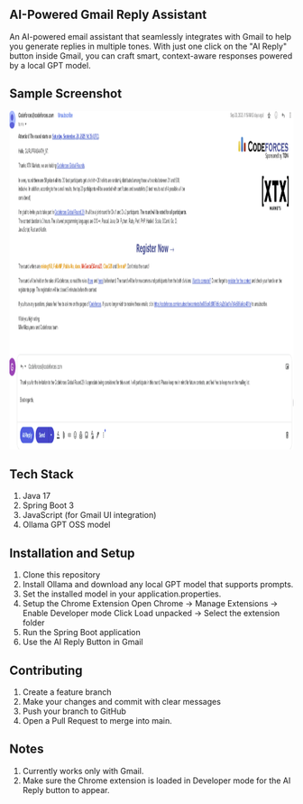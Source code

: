 ## AI-Powered Gmail Reply Assistant
An AI-powered email assistant that seamlessly integrates with Gmail to help you generate replies in multiple tones.
With just one click on the "AI Reply" button inside Gmail, you can craft smart, context-aware responses powered by a local GPT model.

## Sample Screenshot
<img src="MailForgeAI/src/main/resources/static/SampleScreenshot.png" alt="AI Reply Button" height = "600" width="600"/>


## Tech Stack
1. Java 17
2. Spring Boot 3
3. JavaScript (for Gmail UI integration)
4. Ollama GPT OSS model

## Installation and Setup
1. Clone this repository
2. Install Ollama and download any local GPT model that supports prompts.
3. Set the installed model in your application.properties.
4. Setup the Chrome Extension
    Open Chrome → Manage Extensions → Enable Developer mode
    Click Load unpacked → Select the extension folder
5. Run the Spring Boot application
6. Use the AI Reply Button in Gmail

## Contributing
1. Create a feature branch
2. Make your changes and commit with clear messages
3. Push your branch to GitHub
4. Open a Pull Request to merge into main.

## Notes
1. Currently works only with Gmail.
2. Make sure the Chrome extension is loaded in Developer mode for the AI Reply button to appear.

   
   
